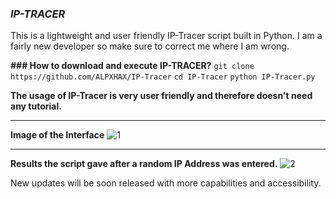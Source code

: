 ### **_IP-TRACER_**
This is a lightweight and user friendly IP-Tracer script built in Python.
I am a fairly new developer so make sure to correct me where I am wrong.

**### How to download and execute IP-TRACER?**
`git clone https://github.com/ALPXHAX/IP-Tracer`
`cd IP-Tracer`
`python IP-Tracer.py`

**The usage of IP-Tracer is very user friendly and therefore doesn't need any tutorial.**
  ** **
**Image of the Interface**
![1](https://user-images.githubusercontent.com/34656604/139496187-c0b0c458-5d86-4f9b-8152-67b64cc7d9b6.jpeg)
  ** **
**Results the script gave after a random IP Address was entered.**
![2](https://user-images.githubusercontent.com/34656604/139496292-36445d2c-dfe4-48c5-82b0-a208ab216df7.jpeg)

New updates will be soon released with more capabilities and accessibility.

